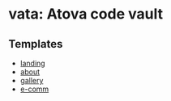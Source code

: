 # vata: Atova code vault

## Templates

- [landing](./) 
- [about](./)
- [gallery](./)
- [e-comm](./) 
